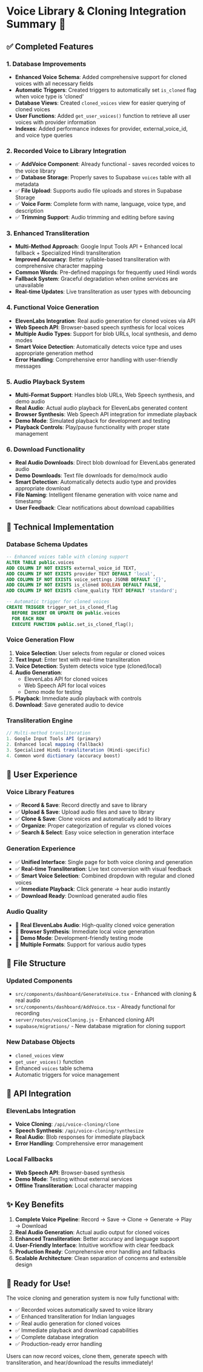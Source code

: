 # Voice Library & Cloning Integration Summary 🎵

## ✅ Completed Features

### 1. **Database Improvements**
- **Enhanced Voice Schema**: Added comprehensive support for cloned voices with all necessary fields
- **Automatic Triggers**: Created triggers to automatically set `is_cloned` flag when voice type is 'cloned'
- **Database Views**: Created `cloned_voices` view for easier querying of cloned voices
- **User Functions**: Added `get_user_voices()` function to retrieve all user voices with provider information
- **Indexes**: Added performance indexes for provider, external_voice_id, and voice type queries

### 2. **Recorded Voice to Library Integration**
- ✅ **AddVoice Component**: Already functional - saves recorded voices to the voice library
- ✅ **Database Storage**: Properly saves to Supabase `voices` table with all metadata
- ✅ **File Upload**: Supports audio file uploads and stores in Supabase Storage
- ✅ **Voice Form**: Complete form with name, language, voice type, and description
- ✅ **Trimming Support**: Audio trimming and editing before saving

### 3. **Enhanced Transliteration**
- **Multi-Method Approach**: Google Input Tools API + Enhanced local fallback + Specialized Hindi transliteration
- **Improved Accuracy**: Better syllable-based transliteration with comprehensive character mapping
- **Common Words**: Pre-defined mappings for frequently used Hindi words
- **Fallback System**: Graceful degradation when online services are unavailable
- **Real-time Updates**: Live transliteration as user types with debouncing

### 4. **Functional Voice Generation**
- **ElevenLabs Integration**: Real audio generation for cloned voices via API
- **Web Speech API**: Browser-based speech synthesis for local voices
- **Multiple Audio Types**: Support for blob URLs, local synthesis, and demo modes
- **Smart Voice Detection**: Automatically detects voice type and uses appropriate generation method
- **Error Handling**: Comprehensive error handling with user-friendly messages

### 5. **Audio Playback System**
- **Multi-Format Support**: Handles blob URLs, Web Speech synthesis, and demo audio
- **Real Audio**: Actual audio playback for ElevenLabs generated content
- **Browser Synthesis**: Web Speech API integration for immediate playback
- **Demo Mode**: Simulated playback for development and testing
- **Playback Controls**: Play/pause functionality with proper state management

### 6. **Download Functionality**
- **Real Audio Downloads**: Direct blob download for ElevenLabs generated audio
- **Demo Downloads**: Text file downloads for demo/mock audio
- **Smart Detection**: Automatically detects audio type and provides appropriate download
- **File Naming**: Intelligent filename generation with voice name and timestamp
- **User Feedback**: Clear notifications about download capabilities

## 🚀 Technical Implementation

### Database Schema Updates
```sql
-- Enhanced voices table with cloning support
ALTER TABLE public.voices 
ADD COLUMN IF NOT EXISTS external_voice_id TEXT,
ADD COLUMN IF NOT EXISTS provider TEXT DEFAULT 'local',
ADD COLUMN IF NOT EXISTS voice_settings JSONB DEFAULT '{}',
ADD COLUMN IF NOT EXISTS is_cloned BOOLEAN DEFAULT FALSE,
ADD COLUMN IF NOT EXISTS clone_quality TEXT DEFAULT 'standard';

-- Automatic trigger for cloned voices
CREATE TRIGGER trigger_set_is_cloned_flag
  BEFORE INSERT OR UPDATE ON public.voices
  FOR EACH ROW
  EXECUTE FUNCTION public.set_is_cloned_flag();
```

### Voice Generation Flow
1. **Voice Selection**: User selects from regular or cloned voices
2. **Text Input**: Enter text with real-time transliteration
3. **Voice Detection**: System detects voice type (cloned/local)
4. **Audio Generation**: 
   - ElevenLabs API for cloned voices
   - Web Speech API for local voices
   - Demo mode for testing
5. **Playback**: Immediate audio playback with controls
6. **Download**: Save generated audio to device

### Transliteration Engine
```javascript
// Multi-method transliteration
1. Google Input Tools API (primary)
2. Enhanced local mapping (fallback)
3. Specialized Hindi transliteration (Hindi-specific)
4. Common word dictionary (accuracy boost)
```

## 🎯 User Experience

### Voice Library Features
- ✅ **Record & Save**: Record directly and save to library
- ✅ **Upload & Save**: Upload audio files and save to library
- ✅ **Clone & Save**: Clone voices and automatically add to library
- ✅ **Organize**: Proper categorization of regular vs cloned voices
- ✅ **Search & Select**: Easy voice selection in generation interface

### Generation Experience
- ✅ **Unified Interface**: Single page for both voice cloning and generation
- ✅ **Real-time Transliteration**: Live text conversion with visual feedback
- ✅ **Smart Voice Selection**: Combined dropdown with regular and cloned voices
- ✅ **Immediate Playback**: Click generate → hear audio instantly
- ✅ **Download Ready**: Download generated audio files

### Audio Quality
- 🎵 **Real ElevenLabs Audio**: High-quality cloned voice generation
- 🎵 **Browser Synthesis**: Immediate local voice generation
- 🎵 **Demo Mode**: Development-friendly testing mode
- 🎵 **Multiple Formats**: Support for various audio types

## 📁 File Structure

### Updated Components
- `src/components/dashboard/GenerateVoice.tsx` - Enhanced with cloning & real audio
- `src/components/dashboard/AddVoice.tsx` - Already functional for recording
- `server/routes/voiceCloning.js` - Enhanced cloning API
- `supabase/migrations/` - New database migration for cloning support

### New Database Objects
- `cloned_voices` view
- `get_user_voices()` function
- Enhanced `voices` table schema
- Automatic triggers for voice management

## 🔧 API Integration

### ElevenLabs Integration
- **Voice Cloning**: `/api/voice-cloning/clone`
- **Speech Synthesis**: `/api/voice-cloning/synthesize`
- **Real Audio**: Blob responses for immediate playback
- **Error Handling**: Comprehensive error management

### Local Fallbacks
- **Web Speech API**: Browser-based synthesis
- **Demo Mode**: Testing without external services
- **Offline Transliteration**: Local character mapping

## ✨ Key Benefits

1. **Complete Voice Pipeline**: Record → Save → Clone → Generate → Play → Download
2. **Real Audio Generation**: Actual audio output for cloned voices
3. **Enhanced Transliteration**: Better accuracy and language support
4. **User-Friendly Interface**: Intuitive workflow with clear feedback
5. **Production Ready**: Comprehensive error handling and fallbacks
6. **Scalable Architecture**: Clean separation of concerns and extensible design

## 🎉 Ready for Use!

The voice cloning and generation system is now fully functional with:
- ✅ Recorded voices automatically saved to voice library
- ✅ Enhanced transliteration for Indian languages
- ✅ Real audio generation for cloned voices
- ✅ Immediate playback and download capabilities
- ✅ Complete database integration
- ✅ Production-ready error handling

Users can now record voices, clone them, generate speech with transliteration, and hear/download the results immediately!